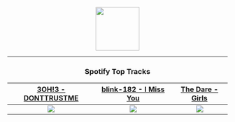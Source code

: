 <p align="center">
  <a href="https://www.tobiasmichael.de">
    <img src="https://tobiasmichael.de/assets/logo.gif" width="100" height="100"/>
  </a>
</p>

---

<h3 align="center">Spotify Top Tracks</h3>

[3OH!3 - DONTTRUSTME](https://open.spotify.com/track/4H1ZiD0aytFHoOiosVmT1w)|[blink-182 - I Miss You](https://open.spotify.com/track/1AdYZ6X00nXmO613Y7GJOl)|[The Dare - Girls](https://open.spotify.com/track/6WpZwkzyjINc6wDghg8Gzv)
:---:|:----:|:----:
<img src="https://i.scdn.co/image/ab67616d00001e02bc12db3758aeb3b198fb362d"/>|<img src="https://i.scdn.co/image/ab67616d00001e020538b48c180256e0bdd8363f"/>|<img src="https://i.scdn.co/image/ab67616d00001e02902a7e451c257ffb996e1e6d"/>